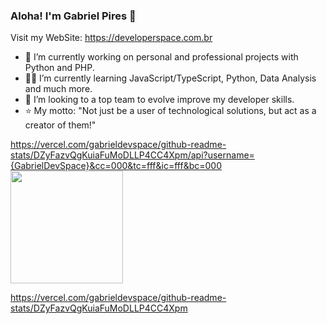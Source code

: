 ### Aloha! I'm Gabriel Pires 👋
Visit my WebSite: https://developerspace.com.br
- 🔭 I’m currently working on personal and professional projects with Python and PHP.  
- :man_student: I’m currently learning JavaScript/TypeScript, Python, Data Analysis and much more.
- :rocket: I’m looking to a top team to evolve improve my developer skills.
- :star: My motto: "Not just be a user of technological solutions, but act as a creator of them!"
<div>
<a href="https://github.com/seu-usuário-aqui">
https://vercel.com/gabrieldevspace/github-readme-stats/DZyFazvQgKuiaFuMoDLLP4CC4Xpm/api?username={GabrielDevSpace}&cc=000&tc=fff&ic=fff&bc=000

<img height="180em" src="https://github-readme-stats.vercel.app/api/top-langs/?username=GabrielDevSpace&layout=compact&langs_count=7&theme=dracula"/>
</div>

https://vercel.com/gabrieldevspace/github-readme-stats/DZyFazvQgKuiaFuMoDLLP4CC4Xpm
